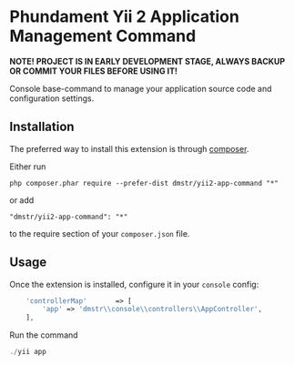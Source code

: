 Phundament Yii 2 Application Management Command
===============================================

**NOTE! PROJECT IS IN EARLY DEVELOPMENT STAGE, ALWAYS BACKUP OR COMMIT YOUR FILES BEFORE USING IT!**

Console base-command to manage your application source code and configuration settings.

Installation
------------

The preferred way to install this extension is through [composer](http://getcomposer.org/download/).

Either run

```
php composer.phar require --prefer-dist dmstr/yii2-app-command "*"
```

or add

```
"dmstr/yii2-app-command": "*"
```

to the require section of your `composer.json` file.


Usage
-----

Once the extension is installed, configure it in your `console` config:

```php
    'controllerMap'       => [
        'app' => 'dmstr\\console\\controllers\\AppController',
    ],

```

Run the command
```php
./yii app
```